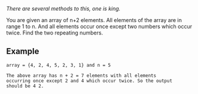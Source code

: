 *There are several methods to this, one is king.*

You are given an array of n+2 elements. All elements of the array are in range 1 to n. And all elements occur once except two numbers which occur twice. Find the two repeating numbers. 

## Example

    array = {4, 2, 4, 5, 2, 3, 1} and n = 5

	The above array has n + 2 = 7 elements with all elements 	
	occurring once except 2 and 4 which occur twice. So the output 		
	should be 4 2.



